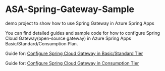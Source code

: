 # ASA-Spring-Gateway-Sample
demo project to show how to use Spring Gateway in Azure Spring Apps

You can find detailed guides and sample code for how to configure Spring Cloud Gateway(open-source gateway) in Azure Spring Apps Basic/Standard/Consumption Plan.

Guide for: [Configure Spring Cloud Gateway in Basic/Standard Tier](https://github.com/hanren2021/ASA-Spring-Gateway-Sample/blob/main/Configure-Spring-Cloud-Gateway-in-Basic-Standard-Tier.md)

Guide for: [Configure Spring Cloud Gateway in Consumption Tier](https://github.com/hanren2021/ASA-Spring-Gateway-Sample/blob/main/Configure-Spring-Cloud-Gateway-in-Consumption-Tier.md)

